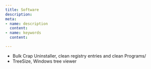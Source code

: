 ```yaml
---
title: Software
description: 
meta:
- name: description
  content: 
- name: keywords
  content: 

---
```

* Bulk Crap Uninstaller, clean registry entries and clean Programs/
* TreeSize, Windows tree viewer 
